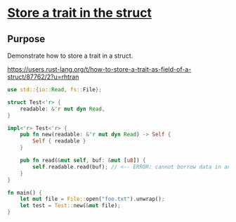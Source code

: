 # [Store a trait in the struct](https://users.rust-lang.org/t/how-to-store-a-trait-as-field-of-a-struct/87762)

## Purpose

Demonstrate how to store a trait in a struct.

https://users.rust-lang.org/t/how-to-store-a-trait-as-field-of-a-struct/87762/2?u=rhtran

```rust
use std::{io::Read, fs::File};

struct Test<'r> {
    readable: &'r mut dyn Read,
}

impl<'r> Test<'r> {
    pub fn new(readable: &'r mut dyn Read) -> Self {
        Self { readable }
    }

    pub fn read(&mut self, buf: &mut [u8]) {
        self.readable.read(buf); // <-- ERROR: cannot borrow data in an `Arc` as mutable
    }
}

fn main() {
    let mut file = File::open("foo.txt").unwrap();
    let test = Test::new(&mut file);
}
```